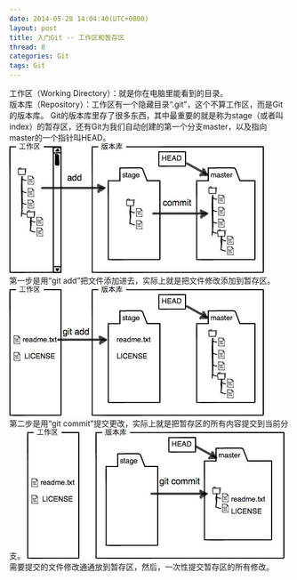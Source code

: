 ```yaml
---
date: 2014-05-28 14:04:40(UTC+0800)
layout: post
title: 入门Git -- 工作区和暂存区
thread: 8
categories: Git
tags: Git
---
```


工作区（Working Directory）：就是你在电脑里能看到的目录。
<br/>
版本库（Repository）：工作区有一个隐藏目录“.git”，这个不算工作区，而是Git的版本库。
Git的版本库里存了很多东西，其中最重要的就是称为stage（或者叫index）的暂存区，还有Git为我们自动创建的第一个分支master，以及指向master的一个指针叫HEAD。
<br/>
![](/imgs/20140528001.jpg)
<br/>
第一步是用“git add”把文件添加进去，实际上就是把文件修改添加到暂存区。
![](/imgs/20140528002.jpg)
<br/>
第二步是用“git commit”提交更改，实际上就是把暂存区的所有内容提交到当前分支。
![](/imgs/20140528003.jpg)
<br/>
需要提交的文件修改通通放到暂存区，然后，一次性提交暂存区的所有修改。